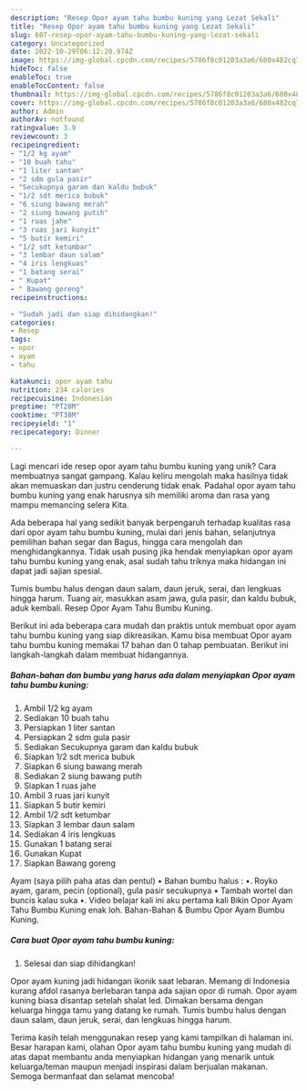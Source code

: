 ```yaml
---
description: "Resep Opor ayam tahu bumbu kuning yang Lezat Sekali"
title: "Resep Opor ayam tahu bumbu kuning yang Lezat Sekali"
slug: 607-resep-opor-ayam-tahu-bumbu-kuning-yang-lezat-sekali
category: Uncategorized
date: 2022-10-29T06:12:20.974Z
image: https://img-global.cpcdn.com/recipes/5786f8c01203a3a6/680x482cq70/opor-ayam-tahu-bumbu-kuning-foto-resep-utama.jpg
hideToc: false
enableToc: true
enableTocContent: false
thumbnail: https://img-global.cpcdn.com/recipes/5786f8c01203a3a6/680x482cq70/opor-ayam-tahu-bumbu-kuning-foto-resep-utama.jpg
cover: https://img-global.cpcdn.com/recipes/5786f8c01203a3a6/680x482cq70/opor-ayam-tahu-bumbu-kuning-foto-resep-utama.jpg
author: Admin
authorAv: notfound
ratingvalue: 3.9
reviewcount: 3
recipeingredient:
- "1/2 kg ayam"
- "10 buah tahu"
- "1 liter santan"
- "2 sdm gula pasir"
- "Secukupnya garam dan kaldu bubuk"
- "1/2 sdt merica bubuk"
- "6 siung bawang merah"
- "2 siung bawang putih"
- "1 ruas jahe"
- "3 ruas jari kunyit"
- "5 butir kemiri"
- "1/2 sdt ketumbar"
- "3 lembar daun salam"
- "4 iris lengkuas"
- "1 batang serai"
- " Kupat"
- " Bawang goreng"
recipeinstructions:

- "Sudah jadi dan siap dihidangkan!"
categories:
- Resep
tags:
- opor
- ayam
- tahu

katakunci: opor ayam tahu 
nutrition: 234 calories
recipecuisine: Indonesian
preptime: "PT28M"
cooktime: "PT38M"
recipeyield: "1"
recipecategory: Dinner

---
```





Lagi mencari ide resep opor ayam tahu bumbu kuning yang unik? Cara membuatnya sangat gampang. Kalau keliru mengolah maka hasilnya tidak akan memuaskan dan justru cenderung tidak enak. Padahal opor ayam tahu bumbu kuning yang enak harusnya sih memiliki aroma dan rasa yang mampu memancing selera Kita.





Ada beberapa hal yang sedikit banyak berpengaruh terhadap kualitas rasa dari opor ayam tahu bumbu kuning, mulai dari jenis bahan, selanjutnya pemilihan bahan segar dan Bagus, hingga cara mengolah dan menghidangkannya. Tidak usah pusing jika hendak menyiapkan opor ayam tahu bumbu kuning yang enak,      asal sudah tahu triknya maka hidangan ini dapat jadi sajian spesial.














Tumis bumbu halus dengan daun salam, daun jeruk, serai, dan lengkuas hingga harum. Tuang air, masukkan asam jawa, gula pasir, dan kaldu bubuk, aduk kembali. Resep Opor Ayam Tahu Bumbu Kuning.






Berikut ini ada beberapa cara mudah dan praktis untuk membuat opor ayam tahu bumbu kuning yang siap dikreasikan. Kamu bisa membuat Opor ayam tahu bumbu kuning memakai 17 bahan dan 0 tahap pembuatan. Berikut ini langkah-langkah dalam membuat hidangannya.

<!--inarticleads1-->

##### Bahan-bahan dan bumbu yang harus ada dalam menyiapkan Opor ayam tahu bumbu kuning:

1. Ambil 1/2 kg ayam
1. Sediakan 10 buah tahu
1. Persiapkan 1 liter santan
1. Persiapkan 2 sdm gula pasir
1. Sediakan Secukupnya garam dan kaldu bubuk
1. Siapkan 1/2 sdt merica bubuk
1. Siapkan 6 siung bawang merah
1. Sediakan 2 siung bawang putih
1. Siapkan 1 ruas jahe
1. Ambil 3 ruas jari kunyit
1. Siapkan 5 butir kemiri
1. Ambil 1/2 sdt ketumbar
1. Siapkan 3 lembar daun salam
1. Sediakan 4 iris lengkuas
1. Gunakan 1 batang serai
1. Gunakan  Kupat
1. Siapkan  Bawang goreng


Ayam (saya pilih paha atas dan pentul) • Bahan bumbu halus : •. Royko ayam, garam, pecin (optional), gula pasir secukupnya • Tambah wortel dan buncis kalau suka •. Video belajar kali ini aku pertama kali Bikin Opor Ayam Tahu Bumbu Kuning enak loh. Bahan-Bahan &amp; Bumbu Opor Ayam Bumbu Kuning. 

<!--inarticleads2-->

##### Cara buat Opor ayam tahu bumbu kuning:


1. Selesai dan siap dihidangkan!

Opor ayam kuning jadi hidangan ikonik saat lebaran. Memang di Indonesia kurang afdol rasanya berlebaran tanpa ada sajian opor di rumah. Opor ayam kuning biasa disantap setelah shalat Ied. Dimakan bersama dengan keluarga hingga tamu yang datang ke rumah. Tumis bumbu halus dengan daun salam, daun jeruk, serai, dan lengkuas hingga harum. 

Terima kasih telah menggunakan resep yang kami tampilkan di halaman ini. Besar harapan kami, olahan Opor ayam tahu bumbu kuning yang mudah di atas dapat membantu anda menyiapkan hidangan yang menarik untuk keluarga/teman maupun menjadi inspirasi dalam berjualan makanan. Semoga bermanfaat dan selamat mencoba!

